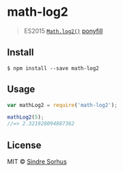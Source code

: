 # math-log2

> ES2015 [`Math.log2()`](https://developer.mozilla.org/en-US/docs/Web/JavaScript/Reference/Global_Objects/Math/log2) [ponyfill](https://ponyfill.com)


## Install

```
$ npm install --save math-log2
```


## Usage

```js
var mathLog2 = require('math-log2');

mathLog2(5);
//=> 2.321928094887362
```


## License

MIT © [Sindre Sorhus](http://sindresorhus.com)
